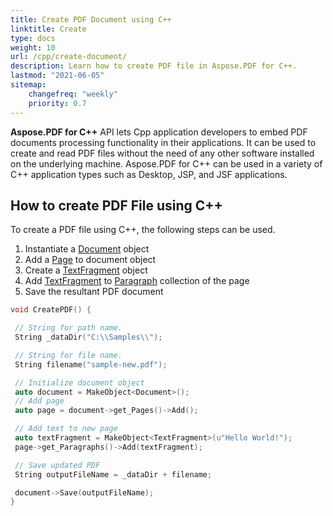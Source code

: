 ```yaml
---
title: Create PDF Document using C++
linktitle: Create
type: docs
weight: 10
url: /cpp/create-document/
description: Learn how to create PDF file in Aspose.PDF for C++.
lastmod: "2021-06-05"
sitemap:
    changefreq: "weekly"
    priority: 0.7
---
```


**Aspose.PDF for C++** API lets Cpp application developers to embed PDF documents processing functionality in their applications. It can be used to create and read PDF files without the need of any other software installed on the underlying machine. Aspose.PDF for C++ can be used in a variety of C++ application types such as Desktop, JSP, and JSF applications.

## How to create PDF File using C++

To create a PDF file using C++, the following steps can be used.

1. Instantiate a [Document](https://apireference.aspose.com/pdf/cpp/class/aspose.pdf.document/) object
1. Add a [Page](https://apireference.aspose.com/pdf/cpp/class/aspose.pdf.page/) to document object
1. Create a [TextFragment](https://apireference.aspose.com/pdf/cpp/class/aspose.pdf.te_x_fragment/) object
1. Add [TextFragment](https://apireference.aspose.com/pdf/cpp/class/aspose.pdf.te_x_fragment/) to [Paragraph](https://apireference.aspose.com/pdf/cpp/class/aspose.pdf.paragraphs/) collection of the page
1. Save the resultant PDF document

```cpp
void CreatePDF() {

 // String for path name.
 String _dataDir("C:\\Samples\\");

 // String for file name.
 String filename("sample-new.pdf");

 // Initialize document object
 auto document = MakeObject<Document>();
 // Add page
 auto page = document->get_Pages()->Add();

 // Add text to new page
 auto textFragment = MakeObject<TextFragment>(u"Hello World!");
 page->get_Paragraphs()->Add(textFragment);

 // Save updated PDF
 String outputFileName = _dataDir + filename;

 document->Save(outputFileName);
}
```

